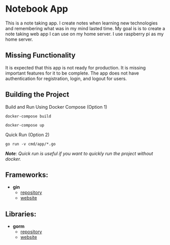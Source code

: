 # Notebook App
This is a note taking app. I create notes when learning new technologies and 
remembering what was in my mind lasted time. My goal is is to create a note taking web app 
I can use on my home server. I use raspberry pi as my home server.

## Missing Functionality
It is expected that this app is not ready for production. It is missing important features for it to be complete.
The app does not have authentication for registration, login, and logout for users. 

## Building the Project
Build and Run Using Docker Compose (Option 1)
```
docker-compose build
```
```
docker-compose up
```

Quick Run (Option 2)
```
go run -v cmd/app/*.go
```
***Note***: *Quick run is useful if you want to quickly run the project without docker.*

## Frameworks:
* **gin**
	* [repository](https://github.com/gin-gonic/gin)
	* [website](https://gin-gonic.com/)

## Libraries:
* **gorm**
	* [repository](https://github.com/go-gorm/gorm)
	* [website](https://gorm.io/)

